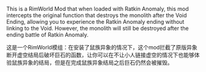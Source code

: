 This is a RimWorld Mod that when loaded with Ratkin Anomaly, this mod intercepts the original function that destroys the monolith after the Void Ending, allowing you to experience the Ratkin Anomaly ending without linking to the Void. However, the monolith will still be destroyed after the ending battle of Ratkin Anomaly.


这是一个RimWorld模组：在安装了鼠族异象的情况下，这个mod拦截了原版异象断开虚空结局后破坏巨石的函数，让你可以在不让小人链接虚空的情况下也能够体验鼠族异象的结局，但是在完成鼠族异象结局之后巨石仍然会被摧毁。
